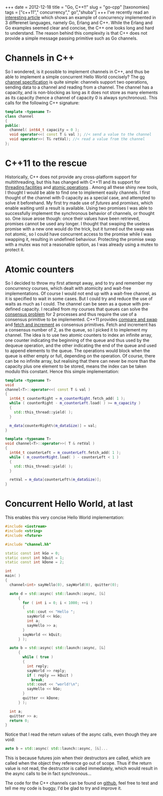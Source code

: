 +++
date = 2012-12-18
title = "Go, C++!!"
slug = "go-cpp"
[taxonomies]
tags = ["c++11"," concurrency"," go","shuba"]
+++
I've recently read an [interesting article](http://himmele.blogspot.fr/2012/11/concurrent-hello-world-in-go-erlang.html) which shows an example of concurrency implemented in 3 differenet languages, namely Go, Erlang and C++. While the Erlang and Go examples seemed clear and concise, the C++ one looks long and hard to understand. The reason behind this complexity is that C++ does not provide a simple message passing primitive such as Go channels.

<!-- more -->

Channels in C++
===============

So I wondered, is it possible to implement channels in C++, and thus be able to implement a simple concurrent Hello World concisely? The [go channel specification](http://golang.org/ref/spec#Channel_types) is quite simple: channels support two operations, sending data to a channel and reading from a channel. The channel has a capacity, and is non-blocking as long as it does not store as many elements as its capacity (hence a channel of capacity 0 is always synchronous). This calls for the following C++ signature:

```c++
template <typename T>
class channel
{
public:
  channel( int64_t capacity = 0 );
  void operator<<( const T & val ); //< send a value to the channel
  void operator>>( T& retVal); //< read a value from the channel
};
```

C++11 to the rescue
===================

Historically, C++ does not provide any cross-platform support for multithreading, but this has changed with C++11 and its support for [threading facilities](http://en.cppreference.com/w/cpp/thread) and [atomic operations](http://en.cppreference.com/w/cpp/atomic) . Among all these shiny new tools, I thought I would be able to find one to implement easily channels. I first thought of the channel with 0 capacity as a special case, and attempted to solve it beforehand. My first try made use of *futures* and *promises*, which enable waiting until a result is available. Using two promises I was able to successfully implement the synchronous behavior of channels, or thought so. One issue arose though: once their values have been retrieved, promises cannot be used any longer. I thought that swaping the useless promise with a new one would do the trick, but it turned out the swap was not atomic, so I could have concurrent access to the promise while I was swapping it, resulting in undefined behaviour. Protecting the promise swap with a mutex was not a reasonable option, as I was already using a mutex to protect it.

Atomic counters
===============

So I decided to throw my first attempt away, and to try and remember my concurrency courses, which dealt with atomicity and wait-free implementations. Of course I would not end up with a wait-free channel, as it is specified to wait in some cases. But I could try and reduce the use of waits as much as I could. The channel can be seen as a queue with pre-defined capacity. I recalled from my courses that queues can solve the [consensus problem](http://en.wikipedia.org/wiki/Consensus_%28computer_science%29) for 2 processes and thus require the use of a consensus primitive to be implemented. C++11 provides [compare and swap](http://en.cppreference.com/w/cpp/atomic/atomic_compare_exchange) and [fetch and increment](http://en.cppreference.com/w/cpp/atomic/atomic_fetch_add) as consensus primitives. Fetch and increment has a consensus number of 2, as the queue, so I picked it to implement my channel. The idea is to use two atomic counters to index an infinite array, one counter indicating the beginning of the queue and thus used by the dequeue operation, and the other indicating the end of the queue and used to append elements to the queue. The operations would block when the queue is either empty or full, depending on the operation. Of course, there can be no infinite array, but realising that there can never be more than the capacity plus one element to be stored, means the index can be taken modulo this constant. Hence this simple implementation:

```c++
template <typename T>
void
channel<T>::operator<<( const T & val )
{
  int64_t counterRight = m_counterRight.fetch_add( 1 );
  while ( counterRight - m_counterLeft.load( ) >= m_capacity )
  {
    std::this_thread::yield( );
  }

  m_data[counterRight%(m_dataSize)] = val;
}

template <typename T>
void channel<T>::operator>>( T & retVal )
{
  int64_t counterLeft = m_counterLeft.fetch_add( 1 );
  while ( m_counterRight.load( ) - counterLeft < 1 )
  {
    std::this_thread::yield( );
  }

  retVal = m_data[counterLeft%(m_dataSize)];
}
```

Concurrent Hello World, at last
===============================

This enables this very concise Hello World implementation:

```c++
#include <iostream>
#include <string>
#include <future>

#include "channel.hh"

static const int kGo = 0;
static const int kQuit = 1;
static const int kDone = 2;

int
main( )
{
  channel<int> sayHello(0), sayWorld(0), quitter(0);

  auto d = std::async( std::launch::async, [&]
      {
        for ( int i = 0; i < 1000; ++i )
        {
          std::cout << "Hello ";
          sayWorld << kGo;
          int a;
          sayHello >> a;
        }
        sayWorld << kQuit;
      } );

  auto b = std::async( std::launch::async, [&]
      {
        while ( true )
        {
          int reply;
          sayWorld >> reply;
          if ( reply == kQuit )
            break;
          std::cout << "world!\n";
          sayHello << kGo;
        }
        quitter << kDone;
      } );

  int a;
  quitter >> a;
  return 0;
}
```

Notice that I read the return values of the async calls, even though they are void:

```c++
auto b = std::async( std::launch::async, [&]...
```

This is because futures join when their destructors are called, which are called when the object they reference go out of scope. Thus if the return value is not read, the destructor is called immediately, which would result in the async calls to be in fact synchronous...

The code for the C++ channels can be found on [github](https://github.com/vbarrielle/cppChan/), feel free to test and tell me my code is buggy, I'd be glad to try and improve it.
